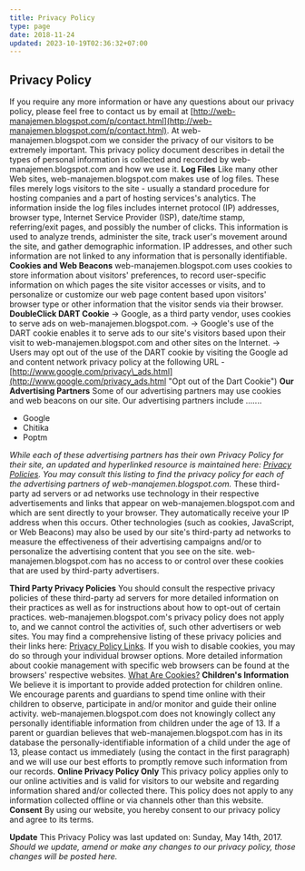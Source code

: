 ```yaml
---
title: Privacy Policy
type: page
date: 2018-11-24
updated: 2023-10-19T02:36:32+07:00
---
```


## Privacy Policy

If you require any more information or have any questions about our privacy policy, please feel free to contact us by email at [http://web-manajemen.blogspot.com/p/contact.html](http://web-manajemen.blogspot.com/p/contact.html).
At web-manajemen.blogspot.com we consider the privacy of our visitors to be extremely important. This privacy policy document describes in detail the types of personal information is collected and recorded by web-manajemen.blogspot.com and how we use it.
**Log Files**
Like many other Web sites, web-manajemen.blogspot.com makes use of log files. These files merely logs visitors to the site - usually a standard procedure for hosting companies and a part of hosting services's analytics. The information inside the log files includes internet protocol (IP) addresses, browser type, Internet Service Provider (ISP), date/time stamp, referring/exit pages, and possibly the number of clicks. This information is used to analyze trends, administer the site, track user's movement around the site, and gather demographic information. IP addresses, and other such information are not linked to any information that is personally identifiable.
**Cookies and Web Beacons**
web-manajemen.blogspot.com uses cookies to store information about visitors' preferences, to record user-specific information on which pages the site visitor accesses or visits, and to personalize or customize our web page content based upon visitors' browser type or other information that the visitor sends via their browser.
**DoubleClick DART Cookie**
→ Google, as a third party vendor, uses cookies to serve ads on web-manajemen.blogspot.com.
→ Google's use of the DART cookie enables it to serve ads to our site's visitors based upon their visit to web-manajemen.blogspot.com and other sites on the Internet.
→ Users may opt out of the use of the DART cookie by visiting the Google ad and content network privacy policy at the following URL - [http://www.google.com/privacy\_ads.html](http://www.google.com/privacy_ads.html "Opt out of the Dart Cookie")
**Our Advertising Partners**
Some of our advertising partners may use cookies and web beacons on our site. Our advertising partners include .......


*   Google
*   Chitika
*   Poptm

_While each of these advertising partners has their own Privacy Policy for their site, an updated and hyperlinked resource is maintained here: [Privacy Policies](/p/privacy.html).
You may consult this listing to find the privacy policy for each of the advertising partners of web-manajemen.blogspot.com._
These third-party ad servers or ad networks use technology in their respective advertisements and links that appear on web-manajemen.blogspot.com and which are sent directly to your browser. They automatically receive your IP address when this occurs. Other technologies (such as cookies, JavaScript, or Web Beacons) may also be used by our site's third-party ad networks to measure the effectiveness of their advertising campaigns and/or to personalize the advertising content that you see on the site.
web-manajemen.blogspot.com has no access to or control over these cookies that are used by third-party advertisers.

**Third Party Privacy Policies**
You should consult the respective privacy policies of these third-party ad servers for more detailed information on their practices as well as for instructions about how to opt-out of certain practices. web-manajemen.blogspot.com's privacy policy does not apply to, and we cannot control the activities of, such other advertisers or web sites. You may find a comprehensive listing of these privacy policies and their links here: [Privacy Policy Links](https://safety.google/ "Privacy Policy Links").
If you wish to disable cookies, you may do so through your individual browser options. More detailed information about cookie management with specific web browsers can be found at the browsers' respective websites. [What Are Cookies?](http://www.privacypolicyonline.com/what-are-cookies)
**Children's Information**
We believe it is important to provide added protection for children online. We encourage parents and guardians to spend time online with their children to observe, participate in and/or monitor and guide their online activity. web-manajemen.blogspot.com does not knowingly collect any personally identifiable information from children under the age of 13. If a parent or guardian believes that web-manajemen.blogspot.com has in its database the personally-identifiable information of a child under the age of 13, please contact us immediately (using the contact in the first paragraph) and we will use our best efforts to promptly remove such information from our records.
**Online Privacy Policy Only**
This privacy policy applies only to our online activities and is valid for visitors to our website and regarding information shared and/or collected there. This policy does not apply to any information collected offline or via channels other than this website.
**Consent**
By using our website, you hereby consent to our privacy policy and agree to its terms.


**Update**
This Privacy Policy was last updated on: Sunday, May 14th, 2017.
_Should we update, amend or make any changes to our privacy policy, those changes will be posted here._